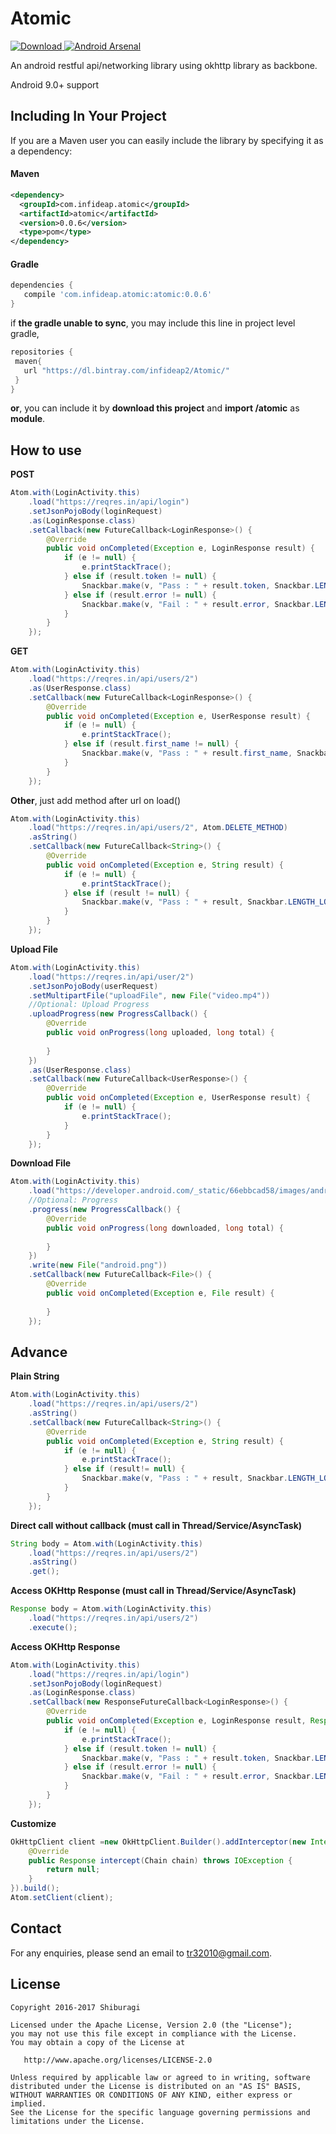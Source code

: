 # Atomic
 [ ![Download](https://api.bintray.com/packages/infideap2/Atomic/Atomic/images/download.svg) ](https://bintray.com/infideap2/Atomic/Atomic/_latestVersion)
[![Android Arsenal](https://img.shields.io/badge/Android%20Arsenal-Atomic-brightgreen.svg?style=flat)](https://android-arsenal.com/details/1/6344)


An android restful api/networking library using okhttp library as backbone.

Android 9.0+ support

## Including In Your Project
If you are a Maven user you can easily include the library by specifying it as
a dependency:

#### Maven
``` xml
<dependency>
  <groupId>com.infideap.atomic</groupId>
  <artifactId>atomic</artifactId>
  <version>0.0.6</version>
  <type>pom</type>
</dependency>
```
#### Gradle
```groovy
dependencies {
   compile 'com.infideap.atomic:atomic:0.0.6'
}
```

if **the gradle unable to sync**, you may include this line in project level gradle,
```groovy
repositories {
 maven{
   url "https://dl.bintray.com/infideap2/Atomic/"
 }
}
```

**or**,
you can include it by **download this project** and **import /atomic** as **module**.

## How to use

**POST**
```java
Atom.with(LoginActivity.this)
    .load("https://reqres.in/api/login")
    .setJsonPojoBody(loginRequest)
    .as(LoginResponse.class)
    .setCallback(new FutureCallback<LoginResponse>() {
        @Override
        public void onCompleted(Exception e, LoginResponse result) {
            if (e != null) {
                e.printStackTrace();
            } else if (result.token != null) {
                Snackbar.make(v, "Pass : " + result.token, Snackbar.LENGTH_LONG).show();
            } else if (result.error != null) {
                Snackbar.make(v, "Fail : " + result.error, Snackbar.LENGTH_LONG).show();
            }
        }
    });
```

**GET**
```java
Atom.with(LoginActivity.this)
    .load("https://reqres.in/api/users/2")
    .as(UserResponse.class)
    .setCallback(new FutureCallback<LoginResponse>() {
        @Override
        public void onCompleted(Exception e, UserResponse result) {
            if (e != null) {
                e.printStackTrace();
            } else if (result.first_name != null) {
                Snackbar.make(v, "Pass : " + result.first_name, Snackbar.LENGTH_LONG).show();
            } 
        }
    });
```

**Other**, just add method after url on load()
```java
Atom.with(LoginActivity.this)
    .load("https://reqres.in/api/users/2", Atom.DELETE_METHOD)
    .asString()
    .setCallback(new FutureCallback<String>() {
        @Override
        public void onCompleted(Exception e, String result) {
            if (e != null) {
                e.printStackTrace();
            } else if (result != null) {
                Snackbar.make(v, "Pass : " + result, Snackbar.LENGTH_LONG).show();
            } 
        }
    });
```

**Upload File**
```java
Atom.with(LoginActivity.this)
    .load("https://reqres.in/api/user/2")
    .setJsonPojoBody(userRequest)
    .setMultipartFile("uploadFile", new File("video.mp4"))
    //Optional: Upload Progress
    .uploadProgress(new ProgressCallback() {
        @Override
        public void onProgress(long uploaded, long total) {
            
        }
    })
    .as(UserResponse.class)
    .setCallback(new FutureCallback<UserResponse>() {
        @Override
        public void onCompleted(Exception e, UserResponse result) {
            if (e != null) {
                e.printStackTrace();
            } 
        }
    });
```

**Download File**
```java
Atom.with(LoginActivity.this)
    .load("https://developer.android.com/_static/66ebbcad58/images/android/touchicon-180.png")
    //Optional: Progress
    .progress(new ProgressCallback() {
        @Override
        public void onProgress(long downloaded, long total) {
            
        }
    })
    .write(new File("android.png"))
    .setCallback(new FutureCallback<File>() {
        @Override
        public void onCompleted(Exception e, File result) {
            
        }
    });
```

## Advance
**Plain String**
```java
Atom.with(LoginActivity.this)
    .load("https://reqres.in/api/users/2")
    .asString()
    .setCallback(new FutureCallback<String>() {
        @Override
        public void onCompleted(Exception e, String result) {
            if (e != null) {
                e.printStackTrace();
            } else if (result!= null) {
                Snackbar.make(v, "Pass : " + result, Snackbar.LENGTH_LONG).show();
            } 
        }
    });
```
**Direct call without callback (must call in Thread/Service/AsyncTask)**
```java
String body = Atom.with(LoginActivity.this)
    .load("https://reqres.in/api/users/2")
    .asString()
    .get();
```
**Access OKHttp Response (must call in Thread/Service/AsyncTask)**
```java
Response body = Atom.with(LoginActivity.this)
    .load("https://reqres.in/api/users/2")
    .execute();
```

**Access OKHttp Response**
```java
Atom.with(LoginActivity.this)
    .load("https://reqres.in/api/login")
    .setJsonPojoBody(loginRequest)
    .as(LoginResponse.class)
    .setCallback(new ResponseFutureCallback<LoginResponse>() {
        @Override
        public void onCompleted(Exception e, LoginResponse result, Response response) {
            if (e != null) {
                e.printStackTrace();
            } else if (result.token != null) {
                Snackbar.make(v, "Pass : " + result.token, Snackbar.LENGTH_LONG).show();
            } else if (result.error != null) {
                Snackbar.make(v, "Fail : " + result.error, Snackbar.LENGTH_LONG).show();
            }
        }
    });
```

**Customize**
```java
OkHttpClient client =new OkHttpClient.Builder().addInterceptor(new Interceptor() {
    @Override
    public Response intercept(Chain chain) throws IOException {
        return null;
    }
}).build();
Atom.setClient(client);
```

## Contact
For any enquiries, please send an email to tr32010@gmail.com. 

## License

    Copyright 2016-2017 Shiburagi

    Licensed under the Apache License, Version 2.0 (the "License");
    you may not use this file except in compliance with the License.
    You may obtain a copy of the License at

       http://www.apache.org/licenses/LICENSE-2.0

    Unless required by applicable law or agreed to in writing, software
    distributed under the License is distributed on an "AS IS" BASIS,
    WITHOUT WARRANTIES OR CONDITIONS OF ANY KIND, either express or implied.
    See the License for the specific language governing permissions and
    limitations under the License.
